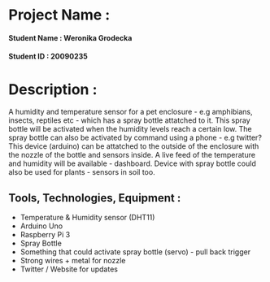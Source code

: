 # Project Name :

#### Student Name : Weronika Grodecka
#### Student ID : 20090235

# Description : 
A humidity and temperature sensor for a pet enclosure - e.g amphibians, insects, reptiles etc - which has a spray bottle attatched to it. This spray bottle will be activated when the humidity levels reach a certain low. The spray bottle can also be activated by command using a phone - e.g twitter? This device (arduino) can be attatched to the outside of the enclosure with the nozzle of the bottle and sensors inside. A live feed of the temperature and humidity will be available - dashboard. Device with spray bottle could also be used for plants - sensors in soil too.

## Tools, Technologies, Equipment :
- Temperature & Humidity sensor (DHT11)
- Arduino Uno
- Raspberry Pi 3
- Spray Bottle 
- Something that could activate spray bottle (servo) - pull back trigger
- Strong wires + metal for nozzle
- Twitter / Website for updates


